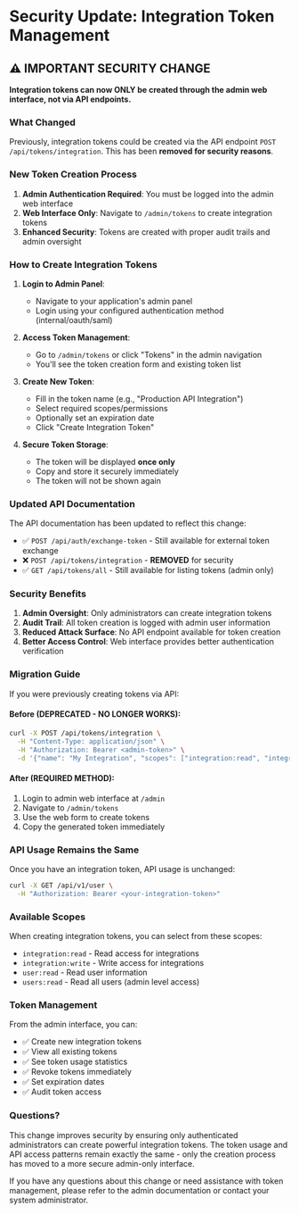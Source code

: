 # Security Update: Integration Token Management

## ⚠️ IMPORTANT SECURITY CHANGE

**Integration tokens can now ONLY be created through the admin web interface, not via API endpoints.**

### What Changed

Previously, integration tokens could be created via the API endpoint `POST /api/tokens/integration`. This has been **removed for security reasons**.

### New Token Creation Process

1. **Admin Authentication Required**: You must be logged into the admin web interface
2. **Web Interface Only**: Navigate to `/admin/tokens` to create integration tokens
3. **Enhanced Security**: Tokens are created with proper audit trails and admin oversight

### How to Create Integration Tokens

1. **Login to Admin Panel**:
   - Navigate to your application's admin panel
   - Login using your configured authentication method (internal/oauth/saml)

2. **Access Token Management**:
   - Go to `/admin/tokens` or click "Tokens" in the admin navigation
   - You'll see the token creation form and existing token list

3. **Create New Token**:
   - Fill in the token name (e.g., "Production API Integration")
   - Select required scopes/permissions
   - Optionally set an expiration date
   - Click "Create Integration Token"

4. **Secure Token Storage**:
   - The token will be displayed **once only**
   - Copy and store it securely immediately
   - The token will not be shown again

### Updated API Documentation

The API documentation has been updated to reflect this change:

- ✅ `POST /api/auth/exchange-token` - Still available for external token exchange
- ❌ `POST /api/tokens/integration` - **REMOVED** for security
- ✅ `GET /api/tokens/all` - Still available for listing tokens (admin only)

### Security Benefits

1. **Admin Oversight**: Only administrators can create integration tokens
2. **Audit Trail**: All token creation is logged with admin user information
3. **Reduced Attack Surface**: No API endpoint available for token creation
4. **Better Access Control**: Web interface provides better authentication verification

### Migration Guide

If you were previously creating tokens via API:

#### Before (DEPRECATED - NO LONGER WORKS):
```bash
curl -X POST /api/tokens/integration \
  -H "Content-Type: application/json" \
  -H "Authorization: Bearer <admin-token>" \
  -d '{"name": "My Integration", "scopes": ["integration:read", "integration:write"]}'
```

#### After (REQUIRED METHOD):
1. Login to admin web interface at `/admin`
2. Navigate to `/admin/tokens`
3. Use the web form to create tokens
4. Copy the generated token immediately

### API Usage Remains the Same

Once you have an integration token, API usage is unchanged:

```bash
curl -X GET /api/v1/user \
  -H "Authorization: Bearer <your-integration-token>"
```

### Available Scopes

When creating integration tokens, you can select from these scopes:

- `integration:read` - Read access for integrations
- `integration:write` - Write access for integrations  
- `user:read` - Read user information
- `users:read` - Read all users (admin level access)

### Token Management

From the admin interface, you can:

- ✅ Create new integration tokens
- ✅ View all existing tokens
- ✅ See token usage statistics
- ✅ Revoke tokens immediately
- ✅ Set expiration dates
- ✅ Audit token access

### Questions?

This change improves security by ensuring only authenticated administrators can create powerful integration tokens. The token usage and API access patterns remain exactly the same - only the creation process has moved to a more secure admin-only interface.

If you have any questions about this change or need assistance with token management, please refer to the admin documentation or contact your system administrator.
